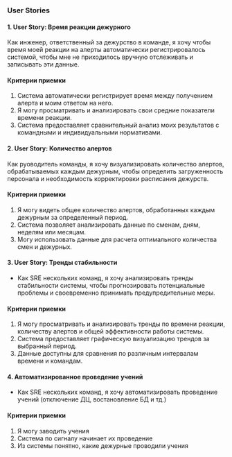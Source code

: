 ### User Stories

#### 1. User Story: Время реакции дежурного
Как инженер, ответственный за дежурство в команде, я хочу чтобы время моей реакции на алерты автоматически регистрировалось системой, чтобы мне не приходилось вручную отслеживать и записывать эти данные.

#### Критерии приемки
1. Система автоматически регистрирует время между получением алерта и моим ответом на него.
2. Я могу просматривать и анализировать свои средние показатели времени реакции.
3. Система предоставляет сравнительный анализ моих результатов с командными и индивидуальными нормативами.

#### 2. User Story: Количество алертов
Как руоводитель команды, я хочу визуализировать количество алертов, обрабатываемых каждым дежурным, чтобы определить загруженность персонала и необходимость корректировки расписания дежурств.

#### Критерии приемки
1. Я могу видеть общее количество алертов, обработанных каждым дежурным за определенный период.
2. Система позволяет анализировать данные по сменам, дням, неделям или месяцам.
3. Могу использовать данные для расчета оптимального количества смен и дежурных.

#### 3. User Story: Тренды стабильности
- Как SRE нескольких команд, я хочу анализировать тренды стабильности системы, чтобы прогнозировать потенциальные проблемы и своевременно принимать предупредительные меры.

#### Критерии приемки
1. Я могу просматривать и анализировать тренды по времени реакции, количеству алертов и общей эффективности работы системы.
2. Система предоставляет графическую визуализацию трендов за выбранный период.
3. Данные доступны для сравнения по различным интервалам времени и командам.

#### 4. Автоматизированное проведение учений
- Как SRE нескольких команд, я хочу автоматизировать проведение учений (отключение ДЦ, востановление БД и тд.)

#### Критерии приемки
1. Я могу заводить учения
2. Система по сигналу начинает их проведение
3. Из системы понятно, какие дежурные проводили учения
